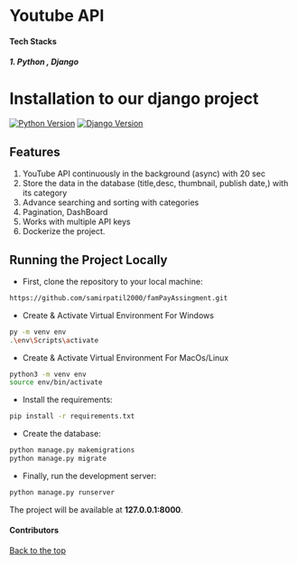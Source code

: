 # Youtube API



#### Tech Stacks
##### 1. Python , Django

# Installation to our django project

[![Python Version](https://img.shields.io/badge/python-3.8-brightgreen.svg)](https://python.org)
[![Django Version](https://img.shields.io/badge/django-3.2-brightgreen.svg)](https://djangoproject.com)

## Features
1. YouTube API continuously in the background (async) with 20 sec
2. Store the data in the database (title,desc, thumbnail, publish date,) with its category 
3. Advance searching and sorting with categories
4. Pagination, DashBoard
5. Works with multiple API keys 
6. Dockerize the project.

## Running the Project Locally

* First, clone the repository to your local machine:

```bash
https://github.com/samirpatil2000/famPayAssingment.git
```
* Create & Activate Virtual Environment For Windows

```bash
py -m venv env
.\env\Scripts\activate
```

* Create & Activate Virtual Environment For MacOs/Linux

```bash
python3 -m venv env
source env/bin/activate
```


* Install the requirements:

```bash
pip install -r requirements.txt
```


* Create the database:

```bash
python manage.py makemigrations
python manage.py migrate
```

* Finally, run the development server:

```bash
python manage.py runserver
```

The project will be available at **127.0.0.1:8000**.




#### Contributors





[Back to the top](#HackathonProject)



